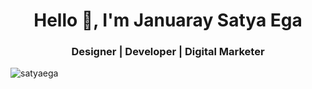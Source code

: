 <h1 align="center">Hello 👋, I'm Januaray Satya Ega</h1>
<h3 align="center">Designer | Developer | Digital Marketer</h3>

<p align="left"> <img src="https://komarev.com/ghpvc/?username=satyaega&label=Profile%20views&color=0e75b6&style=flat" alt="satyaega" /> </p>

